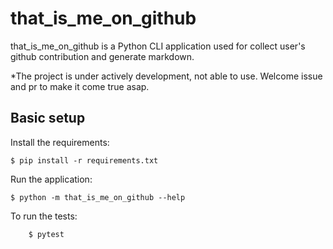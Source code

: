 # that_is_me_on_github

that_is_me_on_github is a Python CLI application used for collect user's github contribution and generate markdown.

*The project is under actively development, not able to use. Welcome issue and pr to make it come true asap.

## Basic setup

Install the requirements:
```
$ pip install -r requirements.txt
```

Run the application:
```
$ python -m that_is_me_on_github --help
```

To run the tests:
```
    $ pytest
```
